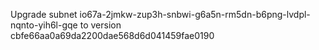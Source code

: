 Upgrade subnet io67a-2jmkw-zup3h-snbwi-g6a5n-rm5dn-b6png-lvdpl-nqnto-yih6l-gqe to version cbfe66aa0a69da2200dae568d6d041459fae0190

